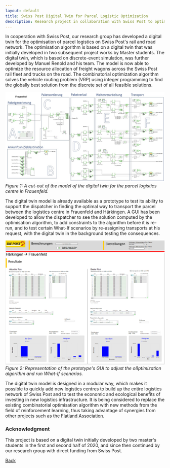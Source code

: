 ```yaml
---
layout: default
title: Swiss Post Digital Twin for Parcel Logistic Optimization
description: Research project in collaboration with Swiss Post to optimize parcel logistic on railway and road network
---
```


In cooperation with Swiss Post, our research group has developed a digital twin for the optimisation of parcel logistics on Swiss Post's rail and road network. The optimisation algorithm is based on a digital twin that was initially developed in two subsequent project works by Master students. The digital twin, which is based on discrete-event simulation, was further developed by Manuel Renold and his team. The model is now able to optimize the resource allocation of freight wagons across the Swiss Post rail fleet and trucks on the road. The combinatorial optimization algorithm solves the vehicle routing problem (VRP) using integer programming to find the globally best solution from the discrete set of all feasible solutions.

![Branching](./../../pictures/post_digital_twin.png)
_Figure 1: A cut-out of the model of the digital twin for the parcel logistics centre in Frauenfeld._

The digital twin model is already available as a prototype to test its ability to support the dispatcher in finding the optimal way to transport the parcel between the logistics centre in Frauenfeld and Härkingen. A GUI has been developed to allow the dispatcher to see the solution computed by the optimisation algorithm, to add constraints to the algorithm before it is re-run, and to test certain What-If scenarios by re-assigning transports at his request, with the digital twin in the background testing the consequences.

![Branching](./../../pictures/post_digital_twin_gui.png)
_Figure 2: Representation of the prototype's GUI to adjust the oßptimization algorithm and run What-If scenarios._

The digital twin model is designed in a modular way, which makes it possible to quickly add new logistics centres to build up the entire logistics network of Swiss Post and to test the economic and ecological benefits of investing in new logistics infrastructure. It is being considered to replace the existing combinatorial optimisation algorithm with new methods from the field of reinforcement learning, thus taking advantage of synergies from other projects such as the [Flatland Association](https://isandaiinaviation.github.io/pages/news/2023-07-25-SBB-and-ZHAW-collaborating-in-Flatland.html).


### Acknowledgment

This project is based on a digital twin initially developed by two master's students in the first and second half of 2020, and since then continued by our research group with direct funding from Swiss Post.

[Back](https://isandaiinaviation.github.io/pages/research.html)